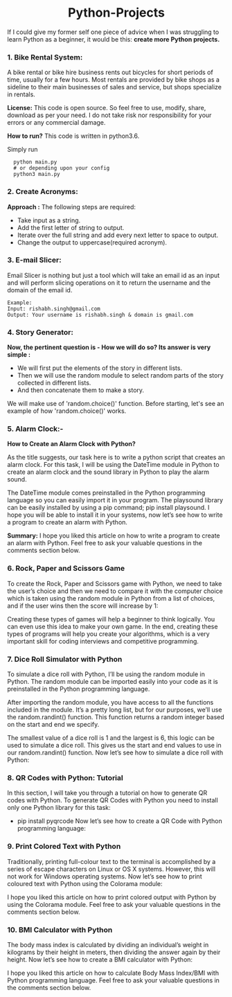 <h1 align="center" > Python-Projects </h1>

If I could give my former self one piece of advice when I was struggling to learn Python as a beginner, it would be this: **create more Python projects.**

### 1. Bike Rental System: 

A bike rental or bike hire business rents out bicycles for short periods of time, usually for a few hours. Most rentals are provided by bike shops as a sideline to their main businesses of sales and service, but shops specialize in rentals.

**License:** This code is open source. So feel free to use, modify, share, download as per your need. I do not take risk nor responsibility for your errors or any commercial damage.

**How to run?** This code is written in python3.6.

Simply run

      python main.py
      # or depending upon your config
      python3 main.py

### 2. Create Acronyms: 

**Approach :** The following steps are required:

- Take input as a string.
- Add the first letter of string to output.
- Iterate over the full string and add every next letter to space to output.
- Change the output to uppercase(required acronym).

### 3. E-mail Slicer: 

Email Slicer is nothing but just a tool which will take an email id as an input and will perform slicing operations on it to return the username and the domain of the email id.

    Example:
    Input: rishabh.singh@gmail.com
    Output: Your username is rishabh.singh & domain is gmail.com

### 4. Story Generator:

**Now, the pertinent question is - How we will do so? Its answer is very simple :**

- We will first put the elements of the story in different lists.
- Then we will use the random module to select random parts of the story collected in different lists.
- And then concatenate them to make a story.

We will make use of 'random.choice()' function. Before starting, let's see an example of how 'random.choice()' works.

### 5. Alarm Clock:-

<b> How to Create an Alarm Clock with Python? </b>

As the title suggests, our task here is to write a python script that creates an alarm clock. For this task, I will be using the DateTime module in Python to create an alarm clock and the sound library in Python to play the alarm sound.

The DateTime module comes preinstalled in the Python programming language so you can easily import it in your program. The playsound library can be easily installed by using a pip command; pip install playsound. I hope you will be able to install it in your systems, now let’s see how to write a program to create an alarm with Python.

**Summary:** I hope you liked this article on how to write a program to create an alarm with Python. Feel free to ask your valuable questions in the comments section below.

### 6. Rock, Paper and Scissors Game 

To create the Rock, Paper and Scissors game with Python, we need to take the user’s choice and then we need to compare it with the computer choice which is taken using the random module in Python from a list of choices, and if the user wins then the score will increase by 1:

Creating these types of games will help a beginner to think logically. You can even use this idea to make your own game. In the end, creating these types of programs will help you create your algorithms, which is a very important skill for coding interviews and competitive programming.

### 7. Dice Roll Simulator with Python

To simulate a dice roll with Python, I’ll be using the random module in Python. The random module can be imported easily into your code as it is preinstalled in the Python programming language. 

After importing the random module, you have access to all the functions included in the module. It’s a pretty long list, but for our purposes, we’ll use the random.randint() function. This function returns a random integer based on the start and end we specify.

The smallest value of a dice roll is 1 and the largest is 6, this logic can be used to simulate a dice roll. This gives us the start and end values to use in our random.randint() function. Now let’s see how to simulate a dice roll with Python:

### 8. QR Codes with Python: Tutorial

In this section, I will take you through a tutorial on how to generate QR codes with Python. To generate QR Codes with Python you need to install only one Python library for this task:

- pip install pyqrcode
Now let’s see how to create a QR Code with Python programming language:

### 9. Print Colored Text with Python

Traditionally, printing full-colour text to the terminal is accomplished by a series of escape characters on Linux or OS X systems. However, this will not work for Windows operating systems. Now let’s see how to print coloured text with Python using the Colorama module:

I hope you liked this article on how to print colored output with Python by using the Colorama module. Feel free to ask your valuable questions in the comments section below.

### 10. BMI Calculator with Python

The body mass index is calculated by dividing an individual’s weight in kilograms by their height in meters, then dividing the answer again by their height. Now let’s see how to create a BMI calculator with Python:

I hope you liked this article on how to calculate Body Mass Index/BMI with Python programming language. Feel free to ask your valuable questions in the comments section below.
